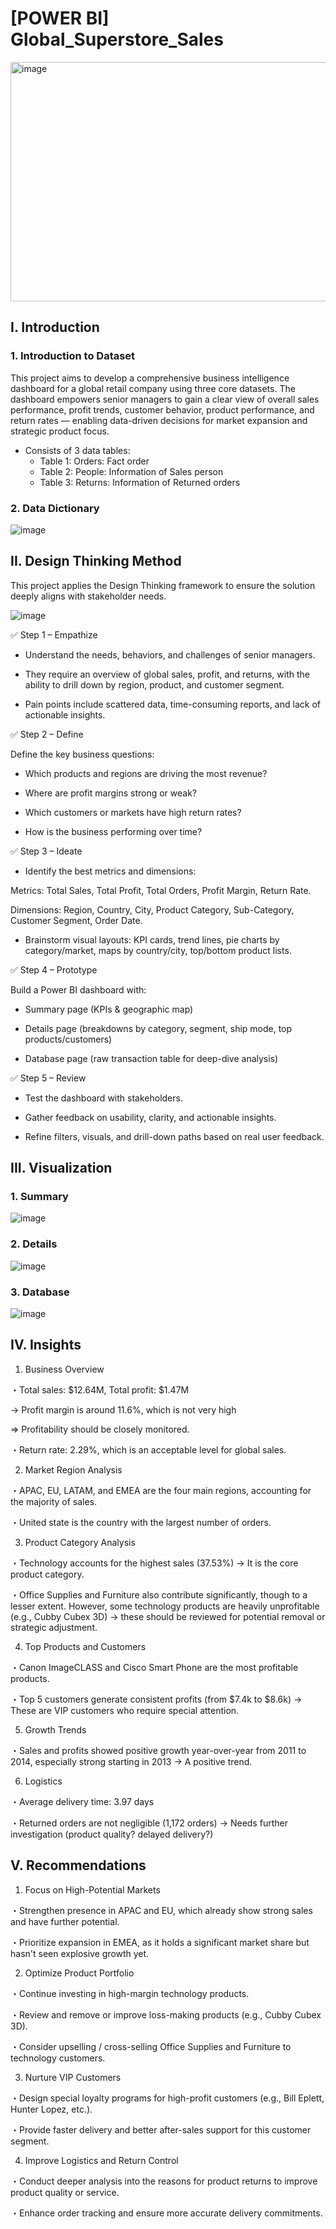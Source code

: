 # [POWER BI] Global_Superstore_Sales

<img width="960" height="383" alt="image" src="https://github.com/user-attachments/assets/92f55a0a-fa65-4fff-b706-5657cf91d9dc" />

## I. Introduction
### 1. Introduction to Dataset
This project aims to develop a comprehensive business intelligence dashboard for a global retail company using three core datasets.
The dashboard empowers senior managers to gain a clear view of overall sales performance, profit trends, customer behavior, product performance, and return rates — enabling data-driven decisions for market expansion and strategic product focus.
* Consists of 3 data tables:
  - Table 1: Orders: Fact order
  - Table 2: People: Information of Sales person
  - Table 3: Returns: Information of Returned orders

### 2. Data Dictionary

![image](https://github.com/user-attachments/assets/3ec09aea-f6f6-4b89-bb32-bf197a39fe02)

## II. Design Thinking Method
This project applies the Design Thinking framework to ensure the solution deeply aligns with stakeholder needs.

![image](https://github.com/user-attachments/assets/2dbcf783-46f6-4f09-8bb4-318f936548d9)

✅ Step 1 – Empathize
* Understand the needs, behaviors, and challenges of senior managers.

* They require an overview of global sales, profit, and returns, with the ability to drill down by region, product, and customer segment.

* Pain points include scattered data, time-consuming reports, and lack of actionable insights.

✅ Step 2 – Define

Define the key business questions:

* Which products and regions are driving the most revenue?

* Where are profit margins strong or weak?

* Which customers or markets have high return rates?

* How is the business performing over time?

✅ Step 3 – Ideate

* Identify the best metrics and dimensions:

Metrics: Total Sales, Total Profit, Total Orders, Profit Margin, Return Rate.

Dimensions: Region, Country, City, Product Category, Sub-Category, Customer Segment, Order Date.

* Brainstorm visual layouts: KPI cards, trend lines, pie charts by category/market, maps by country/city, top/bottom product lists.

✅ Step 4 – Prototype

Build a Power BI dashboard with:

* Summary page (KPIs & geographic map)

* Details page (breakdowns by category, segment, ship mode, top products/customers)

* Database page (raw transaction table for deep-dive analysis)

✅ Step 5 – Review

* Test the dashboard with stakeholders.

* Gather feedback on usability, clarity, and actionable insights.

* Refine filters, visuals, and drill-down paths based on real user feedback.

## III. Visualization

### 1. Summary

![image](https://github.com/user-attachments/assets/c13deb26-ad8d-4c1d-9f56-0ad102adc163)

### 2. Details

![image](https://github.com/user-attachments/assets/b785b132-c213-4302-ab3d-879ef676732b)

### 3. Database

![image](https://github.com/user-attachments/assets/04b7bc4c-9b8d-4c22-af21-f66813406f91)

## IV. Insights
1) Business Overview

・Total sales: $12.64M, Total profit: $1.47M

→ Profit margin is around 11.6%, which is not very high

=> Profitability should be closely monitored.

・Return rate: 2.29%, which is an acceptable level for global sales.

2) Market Region Analysis

・APAC, EU, LATAM, and EMEA are the four main regions, accounting for the majority of sales.

・United state is the country with the largest number of orders. 

3) Product Category Analysis

・Technology accounts for the highest sales (37.53%) → It is the core product category.

・Office Supplies and Furniture also contribute significantly, though to a lesser extent.
However, some technology products are heavily unprofitable (e.g., Cubby Cubex 3D) → these should be reviewed for potential removal or strategic adjustment.

4) Top Products and Customers

・Canon ImageCLASS and Cisco Smart Phone are the most profitable products.

・Top 5 customers generate consistent profits (from $7.4k to $8.6k) → These are VIP customers who require special attention.

5) Growth Trends

・Sales and profits showed positive growth year-over-year from 2011 to 2014, especially strong starting in 2013 → A positive trend.

6) Logistics

・Average delivery time: 3.97 days

・Returned orders are not negligible (1,172 orders) → Needs further investigation (product quality? delayed delivery?)

## V. Recommendations
1) Focus on High-Potential Markets

・Strengthen presence in APAC and EU, which already show strong sales and have further potential.

・Prioritize expansion in EMEA, as it holds a significant market share but hasn't seen explosive growth yet.

2) Optimize Product Portfolio

・Continue investing in high-margin technology products.

・Review and remove or improve loss-making products (e.g., Cubby Cubex 3D).

・Consider upselling / cross-selling Office Supplies and Furniture to technology customers.

3) Nurture VIP Customers

・Design special loyalty programs for high-profit customers (e.g., Bill Eplett, Hunter Lopez, etc.).

・Provide faster delivery and better after-sales support for this customer segment.

4) Improve Logistics and Return Control

・Conduct deeper analysis into the reasons for product returns to improve product quality or service.

・Enhance order tracking and ensure more accurate delivery commitments.

